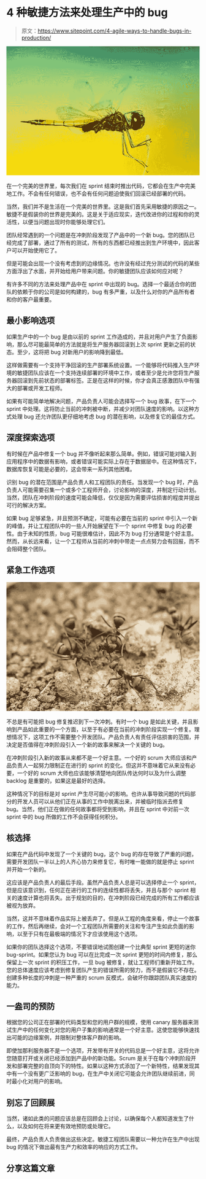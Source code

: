 # 4 种敏捷方法来处理生产中的 bug

> 原文：<https://www.sitepoint.com/4-agile-ways-to-handle-bugs-in-production/>

![A bug](img/a4486cc4d44698aaa937dee831396167.png)

在一个完美的世界里，每次我们在 sprint 结束时推出代码，它都会在生产中完美地工作。不会有任何错误，也不会有任何问题迫使我们回滚已经部署的代码。

当然，我们并不是生活在一个完美的世界里。这是我们首先采用敏捷的原因之一。敏捷不是假装你的世界是完美的。这是关于适应现实，迭代改进你的过程和你的灵活性，以便当问题出现时你能够处理它们。

团队经常遇到的一个问题是在冲刺阶段发现了产品中的一个新 bug。您的团队已经完成了部署，通过了所有的测试，所有的东西都已经推出到生产环境中，因此客户可以开始使用它了。

但是可能会出现一个没有考虑到的边缘情况。也许没有经过充分测试的代码的某些方面浮出了水面，并开始给用户带来问题。你的敏捷团队应该如何应对呢？

有许多不同的方法来处理产品中在 sprint 中出现的 bug。选择一个最适合你的团队的依赖于你的公司是如何构建的，bug 有多严重，以及什么对你的产品所有者和你的客户最重要。

## 最小影响选项

如果生产中的一个 bug 是由以前的 sprint 工作造成的，并且对用户产生了负面影响，那么尽可能最简单的方法就是将生产服务器回滚到上次 sprint 更新之前的状态。至少，这将把 bug 对新用户的影响降到最低。

这样做需要有一个支持干净回滚的生产部署系统设置。一个能够将代码推入生产环境的敏捷团队应该在一个支持连续部署的环境中工作，或者至少是允许您将生产服务器回滚到先前状态的部署标签。正是在这样的时候，你才会真正感激团队中有强大的部署或开发工程师。

如果有可能简单地解决问题，产品负责人可能会选择写一个 bug 故事，在下一个 sprint 中处理。这将防止当前的冲刺被中断，并减少对团队速度的影响。以这种方式处理 bug 还允许团队更仔细地考虑 bug 的潜在影响，以及修复它的最佳方式。

## 深度探索选项

有时候在产品中修复一个 bug 并不像听起来那么简单。例如，错误可能对输入到应用程序中的数据有影响，或者错误可能实际上存在于数据层中。在这种情况下，数据库恢复可能是必要的，这会带来一系列其他困难。

识别 bug 的潜在范围是产品负责人和工程团队的责任。当发现一个 bug 时，产品负责人可能需要召集一个或多个工程师开会，讨论影响的深度，并制定行动计划。当然，团队在冲刺阶段的速度可能会降低，仅仅是因为需要评估损害的程度并提出可行的解决方案。

如果 bug 足够紧急，并且预测不确定，可能有必要在当前的 sprint 中引入一个新的峰值，并让工程团队中的一些人开始展望在下一个 sprint 中修复 bug 的必要性。由于未知的性质，bug 可能很难估计，因此不为 bug 打分通常是个好主意。然而，从长远来看，让一个工程师从当前的冲刺中带走一点点努力会有回报，而不会阻碍整个团队。

## 紧急工作选项

![More bugs](img/63f0a9eb1df6aaa845af3aefdac70009.png)

不总是有可能把 bug 修复推迟到下一次冲刺。有时一个 bug 是如此关键，并且影响到产品如此重要的一个方面，以至于有必要在当前的冲刺阶段实现一个修复。理想情况下，这项工作不需要整个开发团队。产品负责人有责任评估损害的范围，并决定是否值得在冲刺阶段引入一个新的故事来解决一个关键的 bug。

在冲刺阶段引入新的故事从来都不是一个好主意。一个好的 scrum 大师应该和产品负责人一起努力限制正在进行的 sprint 的变化。但这并不意味着它从来没有必要，一个好的 scrum 大师也应该能够清楚地向团队传达何时以及为什么调整 backlog 是重要的，如果这是最好的选择。

这种情况下的目标是对 sprint 产生尽可能小的影响。也许从事导致问题的代码部分的开发人员可以从他们正在从事的工作中脱离出来，并被临时指派去修复 bug。当然，他们正在做的任何故事都将受到影响，并且在 sprint 中对前一次 sprint 中的 bug 所做的工作不会获得任何积分。

## 核选择

如果在产品代码中发现了一个关键的 bug，这个 bug 的存在导致了严重的问题，需要开发团队一半以上的人齐心协力来修复它，有时唯一能做的就是停止 sprint 并开始一个新的。

这应该是产品负责人的最后手段。虽然产品负责人总是可以选择停止一个 sprint，但是应该意识到，任何正在进行的工作的连续性都将丢失，并且与那个 sprint 相关的速度计算也将丢失。出于规划的目的，在冲刺阶段已经完成的所有工作都应该被视为放弃。

当然，这并不意味着作品实际上被丢弃了。但是从工程的角度来看，停止一个故事的工作，然后再继续，会对一个工程团队所需要的关注和专注产生如此负面的影响，以至于只有在最极端的情况下才应该使用这个选项。

如果你的团队选择这个选项，不要错误地试图创建一个比典型 sprint 更短的迷你 bug-sprint。如果您认为 bug 可以在比完成一次 sprint 更短的时间内修复，那么保留上一次 sprint 的积压工作，一旦 bug 被修复，就让工程师们重新开始工作。您的总体速度应该考虑到修复团队产生的错误所需的努力，而不是假装它不存在。创建多种长度的冲刺是一种严重的 scrum 反模式，会破坏你跟踪团队真实速度的能力。

## 一盎司的预防

根据您的公司正在部署的代码类型和您的用户群的规模，使用 canary 服务器来测试生产中的任何变化对您的用户子集的影响通常是一个好主意。这使您能够快速找出可能的边缘案例，并限制对整体客户群的影响。

即使加那利服务器不是一个选项，开发带有开关的代码总是一个好主意，这将允许您随意打开或关闭已经添加到产品中的新功能。Scrum 是关于在每个冲刺阶段开发和部署完整的自顶向下的特性。如果以这种方式添加了一个新特性，结果发现其中有一个没有更广泛影响的 bug，在生产中关闭它可能会允许团队继续前进，同时最小化对用户的影响。

## 别忘了回顾展

当然，诸如此类的问题应该总是在回顾会上讨论，以确保每个人都知道发生了什么，以及如何在将来更有效地预防或处理它。

最终，产品负责人负责做出这些决定。敏捷工程团队需要以一种允许在生产中出现 bug 的情况下做出最有生产力和效率的响应的方式工作。

## 分享这篇文章